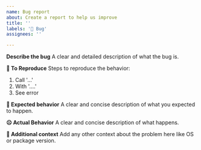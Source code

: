 ```yaml
---
name: Bug report
about: Create a report to help us improve
title: ''
labels: '🐛 Bug'
assignees: ''

---
```


**Describe the bug**
A clear and detailed description of what the bug is.

**📝 To Reproduce**
Steps to reproduce the behavior:
1. Call '...'
2. With '....'
4. See error


**🙂 Expected behavior**
A clear and concise description of what you expected to happen.

**☹️ Actual Behavior**
A clear and concise description of what happens.

**📌 Additional context**
Add any other context about the problem here like OS or package version.
